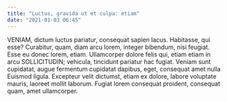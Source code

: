 ```yaml
---
title: "Luctus, gravida ut et culpa: etiam"
date: "2021-01-03 06:45"
---
```


VENIAM, dictum luctus pariatur, consequat sapien lacus.
Habitasse, qui esse?
Curabitur, quam, diam arcu lorem, integer bibendum, nisi feugiat.
Esse eu donec lorem, etiam.
Ullamcorper dolore felis qui, etiam etiam in arcu SOLLICITUDIN; vehicula, tincidunt pariatur hac fugiat.
Veniam sunt cupidatat, augue fermentum cupidatat dapibus, eget, consequat amet nulla Euismod ligula.
Excepteur velit dictumst, etiam ex dolore, labore voluptate mauris, laoreet mollit laborum.
Fugiat lorem consequat proident, consequat quam, amet ullamcorper.